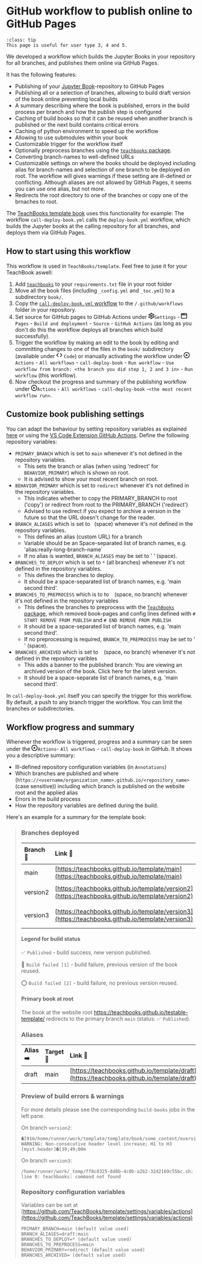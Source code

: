 # GitHub workflow to publish online to GitHub Pages

```{admonition} User types
:class: tip
This page is useful for user type 3, 4 and 5.
```

We developed a workflow which builds the Jupyter Books in your repository for all branches, and publishes them online via GitHub Pages.

It has the following features:
- Publishing of your [Jupyter Book](https://github.com/executablebooks/jupyter-book)-repository to GitHub Pages
- Publishing all or a selection of branches, allowing to build draft version of the book online preventing local builds
- A summary describing where the book is published, errors in the build process per branch and how the publish step is configured
- Caching of build books so that it can be reused when another branch is published or the next build contains critical errors
- Caching of python environment to speed up the workflow
- Allowing to use submodules within your book
- Customizable trigger for the workflow itself
- Optionally preprocess branches using the [`teachbooks` package](https://github.com/TeachBooks/TeachBooks).
- Converting branch-names to well-defined URLs
- Customizable settings on where the books should be deployed including alias for branch-names and selection of one branch to be deployed on root. The workflow will gives warnings if these setting are ill-defined or conflicting. Although aliases are not allowed by GitHub Pages, it seems you can use one alias, but not more.
- Redirects the root directory to one of the branches or copy one of the brnaches to root.

The [TeachBooks template book](https://github.com/TeachBooks/template) uses this functionality for example: The workflow `call-deploy-book.yml` calls the `deploy-book.yml` workflow, which builds the Jupyter books at the calling repository for all branches, and deploys them via GitHub Pages.

## How to start using this workflow
This workflow is used in `TeachBooks/template`. Feel free to juse it for your TeachBook aswell:
1. Add [`teachbooks`](https://github.com/TeachBooks/TeachBooks) to your `requirements.txt` file in your root folder
2. Move all the book files (including `_config.yml` and `_toc.yml`) to a subdirectory `book/`.
3. Copy the [`call-deploy-book.yml` workflow](https://github.com/TeachBooks/deploy-book-workflow/blob/main/.github/workflows/call-deploy-book.yml) to the `/.github/workflows` folder in your repository.
4. Set source for GitHub pages to GitHub Actions under <svg aria-label="Edit repository metadata" role="img" height="16" viewBox="0 0 16 16" version="1.1" width="16" data-view-component="true" class="octicon octicon-gear float-right">    <path d="M8 0a8.2 8.2 0 0 1 .701.031C9.444.095 9.99.645 10.16 1.29l.288 1.107c.018.066.079.158.212.224.231.114.454.243.668.386.123.082.233.09.299.071l1.103-.303c.644-.176 1.392.021 1.82.63.27.385.506.792.704 1.218.315.675.111 1.422-.364 1.891l-.814.806c-.049.048-.098.147-.088.294.016.257.016.515 0 .772-.01.147.038.246.088.294l.814.806c.475.469.679 1.216.364 1.891a7.977 7.977 0 0 1-.704 1.217c-.428.61-1.176.807-1.82.63l-1.102-.302c-.067-.019-.177-.011-.3.071a5.909 5.909 0 0 1-.668.386c-.133.066-.194.158-.211.224l-.29 1.106c-.168.646-.715 1.196-1.458 1.26a8.006 8.006 0 0 1-1.402 0c-.743-.064-1.289-.614-1.458-1.26l-.289-1.106c-.018-.066-.079-.158-.212-.224a5.738 5.738 0 0 1-.668-.386c-.123-.082-.233-.09-.299-.071l-1.103.303c-.644.176-1.392-.021-1.82-.63a8.12 8.12 0 0 1-.704-1.218c-.315-.675-.111-1.422.363-1.891l.815-.806c.05-.048.098-.147.088-.294a6.214 6.214 0 0 1 0-.772c.01-.147-.038-.246-.088-.294l-.815-.806C.635 6.045.431 5.298.746 4.623a7.92 7.92 0 0 1 .704-1.217c.428-.61 1.176-.807 1.82-.63l1.102.302c.067.019.177.011.3-.071.214-.143.437-.272.668-.386.133-.066.194-.158.211-.224l.29-1.106C6.009.645 6.556.095 7.299.03 7.53.01 7.764 0 8 0Zm-.571 1.525c-.036.003-.108.036-.137.146l-.289 1.105c-.147.561-.549.967-.998 1.189-.173.086-.34.183-.5.29-.417.278-.97.423-1.529.27l-1.103-.303c-.109-.03-.175.016-.195.045-.22.312-.412.644-.573.99-.014.031-.021.11.059.19l.815.806c.411.406.562.957.53 1.456a4.709 4.709 0 0 0 0 .582c.032.499-.119 1.05-.53 1.456l-.815.806c-.081.08-.073.159-.059.19.162.346.353.677.573.989.02.03.085.076.195.046l1.102-.303c.56-.153 1.113-.008 1.53.27.161.107.328.204.501.29.447.222.85.629.997 1.189l.289 1.105c.029.109.101.143.137.146a6.6 6.6 0 0 0 1.142 0c.036-.003.108-.036.137-.146l.289-1.105c.147-.561.549-.967.998-1.189.173-.086.34-.183.5-.29.417-.278.97-.423 1.529-.27l1.103.303c.109.029.175-.016.195-.045.22-.313.411-.644.573-.99.014-.031.021-.11-.059-.19l-.815-.806c-.411-.406-.562-.957-.53-1.456a4.709 4.709 0 0 0 0-.582c-.032-.499.119-1.05.53-1.456l.815-.806c.081-.08.073-.159.059-.19a6.464 6.464 0 0 0-.573-.989c-.02-.03-.085-.076-.195-.046l-1.102.303c-.56.153-1.113.008-1.53-.27a4.44 4.44 0 0 0-.501-.29c-.447-.222-.85-.629-.997-1.189l-.289-1.105c-.029-.11-.101-.143-.137-.146a6.6 6.6 0 0 0-1.142 0ZM11 8a3 3 0 1 1-6 0 3 3 0 0 1 6 0ZM9.5 8a1.5 1.5 0 1 0-3.001.001A1.5 1.5 0 0 0 9.5 8Z"></path> </svg>`Settings` - <svg aria-hidden="true" height="16" viewBox="0 0 16 16" version="1.1" width="16" data-view-component="true" class="octicon octicon-browser">    <path d="M0 2.75C0 1.784.784 1 1.75 1h12.5c.966 0 1.75.784 1.75 1.75v10.5A1.75 1.75 0 0 1 14.25 15H1.75A1.75 1.75 0 0 1 0 13.25ZM14.5 6h-13v7.25c0 .138.112.25.25.25h12.5a.25.25 0 0 0 .25-.25Zm-6-3.5v2h6V2.75a.25.25 0 0 0-.25-.25ZM5 2.5v2h2v-2Zm-3.25 0a.25.25 0 0 0-.25.25V4.5h2v-2Z"></path> </svg> `Pages` - `Build and deployment` - `Source` - `GitHub Actions` (as long as you don't do this the workflow deploys all branches which build successfully).
5. Trigger the workflow by making an edit to the book by editing and committing changes to one of the files in the `book/` subdirectory (available under <svg aria-hidden="true" height="16" viewBox="0 0 16 16" version="1.1" width="16" data-view-component="true" class="octicon octicon-code UnderlineNav-octicon d-none d-sm-inline">    <path d="m11.28 3.22 4.25 4.25a.75.75 0 0 1 0 1.06l-4.25 4.25a.749.749 0 0 1-1.275-.326.749.749 0 0 1 .215-.734L13.94 8l-3.72-3.72a.749.749 0 0 1 .326-1.275.749.749 0 0 1 .734.215Zm-6.56 0a.751.751 0 0 1 1.042.018.751.751 0 0 1 .018 1.042L2.06 8l3.72 3.72a.749.749 0 0 1-.326 1.275.749.749 0 0 1-.734-.215L.47 8.53a.75.75 0 0 1 0-1.06Z"></path></svg> `Code`) or manually activating the workflow under <svg aria-hidden="true" height="16" viewBox="0 0 16 16" version="1.1" width="16" data-view-component="true" class="octicon octicon-play UnderlineNav-octicon d-none d-sm-inline">    <path d="M8 0a8 8 0 1 1 0 16A8 8 0 0 1 8 0ZM1.5 8a6.5 6.5 0 1 0 13 0 6.5 6.5 0 0 0-13 0Zm4.879-2.773 4.264 2.559a.25.25 0 0 1 0 .428l-4.264 2.559A.25.25 0 0 1 6 10.559V5.442a.25.25 0 0 1 .379-.215Z"></path></svg>`Actions` - `All workflows` -  `call-deploy-book` - `Run workflow` - `Use workflow from branch: <the branch you did step 1, 2 and 3 in>` - `Run workflow` (this workflow).
6. Now checkout the progress and summary of the publishing workflow under <svg aria-hidden="true" height="16" viewBox="0 0 16 16" version="1.1" width="16" data-view-component="true" class="octicon octicon-play UnderlineNav-octicon d-none d-sm-inline">    <path d="M8 0a8 8 0 1 1 0 16A8 8 0 0 1 8 0ZM1.5 8a6.5 6.5 0 1 0 13 0 6.5 6.5 0 0 0-13 0Zm4.879-2.773 4.264 2.559a.25.25 0 0 1 0 .428l-4.264 2.559A.25.25 0 0 1 6 10.559V5.442a.25.25 0 0 1 .379-.215Z"></path></svg>`Actions` - `All workflows` -  `call-deploy-book` -`<the most recent workflow run>`.

## Customize book publishing settings

You can adapt the behaviour by setting repository variables as explained [here](https://docs.github.com/en/actions/learn-github-actions/variables#creating-configuration-variables-for-a-repository) or using the [VS Code Extension GitHub Actions](https://marketplace.visualstudio.com/items?itemName=GitHub.vscode-github-actions). Define the following repository variables:
- `PRIMARY_BRANCH` which is set to `main` whenever it's not defined in the repository variables.
  - This sets the branch or alias (when using 'redirect' for `BEHAVIOR_PRIMARY`) which is shown on root.
  - It is advised to show your most recent branch on root.
- `BEHAVIOR_PRIMARY` which is set to `redirect` whenever it's not defined in the repository variables.
  - This indicates whether to copy the PRIMARY_BRANCH to root ('copy') or redirect from root to the PRIMARY_BRANCH ('redirect')
  - Advised to use redirect if you expect to archive a version in the future so that the URL doesn't change for the reader.
- `BRANCH_ALIASES` which is set to ` `(space) whenever it's not defined in the repository variables.
  - This defines an alias (custom URL) for a branch
  - Variable should be an Space-separated list of branch names, e.g. 'alias:really-long-branch-name`
  - If no alias is wanted, `BRANCH_ALIASES` may be set to ' ' (space).
- `BRANCHES_TO_DEPLOY`  which is set to `*` (all branches) whenever it's not defined in the repository variables.
  - This defines the branches to deploy.
  - It should be a space-separated list of branch names, e.g. 'main second third'.
- `BRANCHES_TO_PREPROCESS` which is to to ` ` (space, no branch) whenever it's not defined in the repository variables
  - This defines the branches to preprocess with the [`TeachBooks` package](https://teachbooks.github.io/TeachBooks/cli/cli.html#cmdoption-teachbooks-build-publish), which removed book-pages and config lines defined with `# START REMOVE FROM PUBLISH` and `# END REMOVE FROM PUBLISH`
  - It should be a space-separated list of branch names, e.g. 'main second third'.
  - If no preprocessing is required, `BRANCH_TO_PREPROCESS` may be set to ' ' (space).
- `BRANCHES_ARCHIVED` which is set to ` ` (space, no branch) whenever it's not defined in the repository varibles
  - This adds a banner to the published branch: You are viewing an archived version of the book. Click here for the latest version.
  - It should be a space-separate list of branch names, e.g. 'main second third'.

In `call-deploy-book.yml` itself you can specify the trigger for this workflow. By default, a push to any branch trigger the workflow. You can limit the branches or subdirectories.

## Workflow progress and summary

Whenever the workflow is triggered, progress and a summary can be seen under the <svg aria-hidden="true" height="16" viewBox="0 0 16 16" version="1.1" width="16" data-view-component="true" class="octicon octicon-play UnderlineNav-octicon d-none d-sm-inline">    <path d="M8 0a8 8 0 1 1 0 16A8 8 0 0 1 8 0ZM1.5 8a6.5 6.5 0 1 0 13 0 6.5 6.5 0 0 0-13 0Zm4.879-2.773 4.264 2.559a.25.25 0 0 1 0 .428l-4.264 2.559A.25.25 0 0 1 6 10.559V5.442a.25.25 0 0 1 .379-.215Z"></path></svg>`Actions`- `All workflows` -  `call-deploy-book` in GitHub. It shows you a descriptive summary:
- Ill-defined repository configuration variables (in `Annotations`)
- Which branches are published and where (`https://<username/organization_name>.github.io/<repository_name>` (case sensitive)) including which branch is published on the website root and the applied alias
- Errors in the build process 
- How the repository variables are defined during the build.

Here's an example for a summary for the template book:

> ### Branches deployed
> | Branch 🎋 | Link 🔗 | Build status ☑️ |
> | :--- | :--- | :--- |
> | main | [https://teachbooks.github.io/template/main](https://teachbooks.github.io/template/main) | ✅ `Published` |
> | version2 | [https://teachbooks.github.io/template/version2](https://teachbooks.github.io/template/version2) | 🔴 `Build failed [1]` |
> | version3 | [https://teachbooks.github.io/template/version3](https://teachbooks.github.io/template/version3) | ⭕ `Build failed [2]` |
> 
> #### Legend for build status
> ✅ `Published` - build success, new version published.
>
> 🔴 `Build failed [1]` - build failure, previous version of the book reused.
>
> ⭕ `Build failed [2]` - build failure, no previous version reused.
>
> #### Primary book at root
> The book at the website root <https://teachbooks.github.io/testable-template/> redirects to the primary branch `main` (status: ✅ `Published`).
> 
> ### Aliases
> | Alias ➡️ | Target 🎯 | Link 🔗 |  Build status ☑️ |
> | :--- | :--- | :--- | :---- |
> | draft | main | [https://teachbooks.github.io/template/draft](https://teachbooks.github.io/template/draft) | ✅ `Published` |
> 
> ### Preview of build errors & warnings
> For more details please see the corresponding `build-books` jobs in the left pane.
>
> On branch `version2`:
> ```
> �[91m/home/runner/work/template/template/book/some_content/overview.md:5: WARNING: Non-consecutive header level increase; H1 to H3 [myst.header]�[39;49;00m
> ``` 
>
> On branch `version3`:
> ```
> /home/runner/work/_temp/ff8c8325-8d8b-4c0b-a2b2-32d2169c55bc.sh: line 8: teachbooks: command not found
> ```
>
> ### Repository configuration variables
> Variables can be set at [https://github.com/TeachBooks/template/settings/variables/actions](https://github.com/TeachBooks/template/settings/variables/actions)
>
> ```
> PRIMARY_BRANCH=main (default value used)
> BRANCH_ALIASES=draft:main
> BRANCHES_TO_DEPLOY=* (default value used)
> BRANCHES_TO_PREPROCESS=main
> BEHAVIOR_PRIMARY=redirect (default value used)
> BRANCHES_ARCHIVED= (default value used)
> ```
